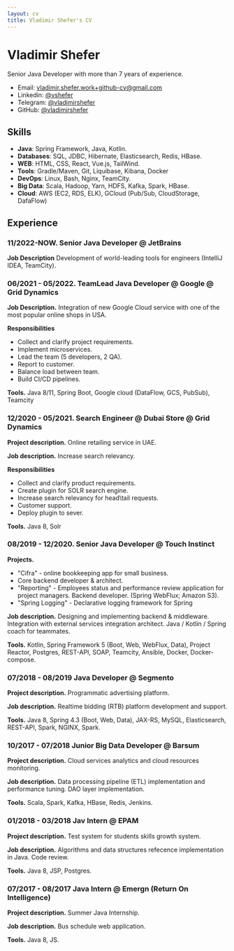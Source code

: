 ```yaml
---
layout: cv
title: Vladimir Shefer's CV
---
```


# Vladimir Shefer

Senior Java Developer with more than 7 years of experience.

- Email: [vladimir.shefer.work+github-cv@gmail.com](mailto:vladimir.shefer.work+github-cv@gmail.com)
- Linkedin: [@vshefer](https://www.linkedin.com/in/vshefer)
- Telegram: [@vladimirshefer](https://t.me/vladimirshefer)
- GitHub: [@vladimirshefer](https://github.com/vladimirshefer)

## Skills
- **Java**: Spring Framework, Java, Kotlin.
- **Databases**: SQL, JDBC, Hibernate, Elasticsearch, Redis, HBase.
- **WEB**: HTML, CSS, React, Vue.js, TailWind.
- **Tools**: Gradle/Maven, Git, Liquibase, Kibana, Docker
- **DevOps**: Linux, Bash, Nginx, TeamCity.
- **Big Data**: Scala, Hadoop, Yarn, HDFS, Kafka, Spark, HBase.
- **Cloud**: AWS (EC2, RDS, ELK), GCloud (Pub/Sub, CloudStorage, DafaFlow)

## Experience

### 11/2022-NOW. Senior Java Developer @ JetBrains
**Job Description** Development of world-leading tools for engineers (IntelliJ IDEA, TeamCity).

### 06/2021 - 05/2022. TeamLead Java Developer @ Google @ Grid Dynamics
**Job Description.** Integration of new Google Cloud service with one of the most popular online shops in USA.

**Responsibilities**
- Collect and clarify project requirements.
- Implement microservices.
- Lead the team (5 developers, 2 QA).
- Report to customer.
- Balance load between team.
- Build CI/CD pipelines.

**Tools.** Java 8/11, Spring Boot, Google cloud (DataFlow, GCS, PubSub), Teamcity

### 12/2020 - 05/2021. Search Engineer @ Dubai Store @ Grid Dynamics
**Project description.** Online retailing service in UAE.

**Job description.** Increase search relevancy.

**Responsibilities**
- Collect and clarify product requirements.
- Create plugin for SOLR search engine.
- Increase search relevancy for head\tail requests.
- Customer support.
- Deploy plugin to sever.

**Tools.** Java 8, Solr

### 08/2019 - 12/2020. Senior Java Developer @ Touch Instinct
**Projects.**
- "Cifra" - online bookkeeping app for small business.
- Core backend developer & architect.
- "Reporting" - Employees status and performance review application for project managers. Backend developer. (Spring WebFlux; Amazon S3).
- "Spring Logging" - Declarative logging framework for Spring

**Job description.** Designing and implementing backend & middleware. 
Integration with external services integration architect.
Java / Kotlin / Spring coach for teammates.

**Tools.** Kotlin, Spring Framework 5 (Boot, Web, WebFlux, Data), Project Reactor, Postgres, REST-API, SOAP, Teamcity, Ansible, Docker, Docker-compose.

### 07/2018 - 08/2019 Java Developer @ Segmento
**Project description.** Programmatic advertising platform. 

**Job description.** Realtime bidding (RTB) platform development and support. 

**Tools.** Java 8, Spring 4.3 (Boot, Web, Data), JAX-RS, MySQL, Elasticsearch, REST-API, Spark, NGINX, Spark.

### 10/2017 - 07/2018 Junior Big Data Developer @ Barsum
**Project description.** Cloud services analytics and cloud resources monitoring.

**Job description.** Data processing pipeline (ETL) implementation and performance tuning. DAO layer implementation.

**Tools.** Scala, Spark, Kafka, HBase, Redis, Jenkins.

### 01/2018 - 03/2018 Jav Intern @ EPAM
**Project description.** Test system for students skills growth system. 

**Job description.** Algorithms and data structures refecence implementation in Java. Code review.

**Tools.** Java 8, JSP, Postgres.

### 07/2017 - 08/2017 Java Intern @ Emergn (Return On Intelligence)
**Project description.** Summer Java Internship.

**Job description.** Bus schedule web application.

**Tools.** Java 8, JS.


<!-- ### Footer

Last updated: Nov 2024 -->


